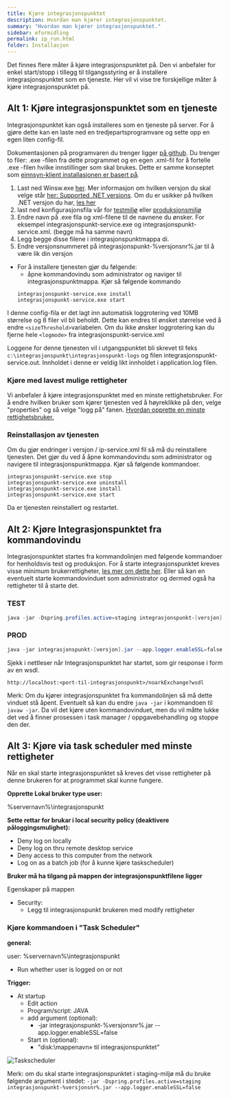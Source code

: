 ```yaml
---
title: Kjøre integrasjonspunktet
description: Hvordan man kjører integrasjonspunktet.
summary: "Hvordan man kjører integrasjonspunktet."
sidebar: eformidling
permalink: ip_run.html
folder: Installasjon
---
```


Det finnes flere måter å kjøre integrasjonspunktet på. Den vi anbefaler for enkel start/stopp i tillegg til tilgangsstyring er å installere integrasjonspunktet som en tjeneste. Her vil vi vise tre forskjellige måter å kjøre integrasjonspunktet på.

## Alt 1: Kjøre integrasjonspunktet som en tjeneste

Integrasjonspunktet kan også installeres som en tjeneste på server. For å gjøre dette kan en laste ned en tredjepartsprogramvare og sette opp en egen liten config-fil.

Dokumentasjonen på programvaren du trenger ligger [på github](https://github.com/kohsuke/winsw). Du trenger to filer: .exe -filen fra dette programmet og en egen .xml-fil for å fortelle .exe -filen hvilke innstillinger som skal brukes. Dette er samme konseptet som [einnsyn-klient installasjonen er basert på](https://difi.github.io/einnsyn-klient/). 

1. Last ned Winsw.exe [her](https://github.com/kohsuke/winsw/releases). Mer informasjon om hvilken versjon du skal velge står [her: Supported .NET versions](https://github.com/kohsuke/winsw#user-content-supported-net-versions). Om du er usikker på hvilken .NET versjon du har, [les her](https://support.microsoft.com/nb-no/help/318785/how-to-determine-which-versions-and-service-pack-levels-of-the-microso)
2. last ned konfigurasjonsfila vår for [testmiljø](https://github.com/difi/move-integrasjonspunkt/blob/gh-pages/resources/staging/integrasjonspunkt-service.xml) eller [produksjonsmiljø](https://github.com/difi/move-integrasjonspunkt/blob/gh-pages/resources/integrasjonspunkt-service.xml)
3. Endre navn på .exe fila og xml-filene til de navnene du ønsker. For eksempel integrasjonspunkt-service.exe og integrasjonspunkt-service.xml. (begge må ha samme navn)
4. Legg begge disse filene i integrasjonspunktmappa di.
5. Endre versjonsnummeret på integrasjonspunkt-%versjonsnr%.jar til å være lik din versjon
* For å installere tjenesten gjør du følgende:
  - åpne kommandovindu som administrator og naviger til integrasjonspunktmappa. Kjør så følgende kommando
  ```
  integrasjonspunkt-service.exe install
  integrasjonspunkt-service.exe start
  ```

I denne config-fila er det lagt inn automatisk loggrotering ved 10MB størrelse og 8 filer vil bli beholdt. Dette kan endres til ønsket størrelse ved å endre ```<sizeThreshold>```variabelen.  Om du ikke ønsker loggrotering kan du fjerne hele ```<logmode>``` fra integrasjonspunkt-service.xml

Loggene for denne tjenesten vil i utgangspunktet bli skrevet til feks ```c:\integrasjonspunkt\integrasjonspunkt-logs``` og filen integrasjonspunkt-service.out. Innholdet i denne er veldig likt innholdet i application.log filen.

### Kjøre med lavest mulige rettigheter
Vi anbefaler å kjøre integrasjonspunktet med en minste rettighetsbruker. For å endre hvilken bruker som kjører tjenesten ved å høyreklikke på den, velge "properties" og så velge "logg på" fanen. [Hvordan opprette en minste rettighetsbruker.](http://difi.github.io/eformidling/ip_run.html#alt-3-kj%C3%B8re-via-task-scheduler-med-minste-rettigheter)

### Reinstallasjon av tjenesten

Om du gjør endringer i versjon / ip-service.xml fil så må du reinstallere tjenesten. Det gjør du ved å åpne kommandovindu som administrator og navigere til integrasjonspunktmappa. Kjør så følgende kommandoer.

```
integrasjonspunkt-service.exe stop
integrasjonspunkt-service.exe uninstall
integrasjonspunkt-service.exe install
integrasjonspunkt-service.exe start
```

Da er tjenesten reinstallert og restartet.

## Alt 2: Kjøre Integrasjonspunktet fra kommandovindu

Integrasjonspunktet startes fra kommandolinjen med følgende kommandoer for henholdsvis test og produksjon. For å starte integrasjonspunktet kreves visse minimum brukerrettigheter, [les mer om dette her](http://difi.github.io/eformidling/ip_run.html#alt-3-kj%C3%B8re-via-task-scheduler-med-minste-rettigheter). Eller så kan en eventuelt starte kommandovinduet som administrator og dermed også ha rettigheter til å starte det.

### TEST
```powershell
java -jar -Dspring.profiles.active=staging integrasjonspunkt-[versjon].jar --app.logger.enableSSL=false 
```

### PROD
```powershell
java -jar integrasjonspunkt-[versjon].jar --app.logger.enableSSL=false 
```

Sjekk i nettleser når Integrasjonspunktet har startet, som gir response i form av en wsdl.

```
http://localhost:<port-til-integrasjonspunkt>/noarkExchange?wsdl
```

Merk: Om du kjører integrasjonspunktet fra kommandolinjen så må dette vinduet stå åpent. Eventuelt så kan du endre ```java -jar``` i kommandoen til ```javaw -jar```. Da vil det kjøre uten kommandovinduet, men du vil måtte lukke det ved å finner prosessen i task manager / oppgavebehandling og stoppe den der. 

## Alt 3: Kjøre via task scheduler med minste rettigheter


Når en skal starte integrasjonspunktet så kreves det visse rettigheter på denne brukeren for at programmet skal kunne fungere. 

**Opprette Lokal bruker type user:**

%servernavn%\integrasjonspunkt
 
**Sette rettar for brukar i local security policy (deaktivere påloggingsmulighet):**

- Deny log on locally
- Deny log on thru remote desktop service 
- Deny access to this computer from the network 
- Log on as a batch job (for å kunne kjøre taskscheduler)
 
**Bruker må ha tilgang på mappen der integrasjonspunktfilene ligger**

Egenskaper på mappen
  * Security:
    * Legg til integrasjonspunkt brukeren med modify rettigheter
  
### Kjøre kommandoen i "Task Scheduler"

**general:**

user: %servernavn%\integrasjonspunkt
- Run whether user is logged on or not
 
**Trigger:**
* At startup
   * Edit action
   * Program/script: JAVA
   * add argument (optional):
        * -jar integrasjonspunkt-%versjonsnr%.jar --app.logger.enableSSL=false
   * Start in (optional):
        * "disk:\mappenavn» til integrasjonspunktet"


![Taskscheduler](https://github.com/difi/eformidling/blob/gh-pages/resources/taskscheduler.PNG?raw=true)


Merk: om du skal starte integrasjonspunktet i staging-miljø må du bruke følgende argument i stedet: ```-jar -Dspring.profiles.active=staging integrasjonspunkt-%versjonsnr%.jar --app.logger.enableSSL=false```




